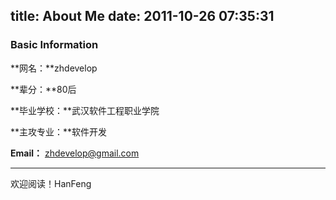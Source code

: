 title: About Me
date: 2011-10-26 07:35:31
---

### Basic Information

**网名：**zhdevelop

**辈分：**80后

**毕业学校：**武汉软件工程职业学院

**主攻专业：**软件开发

**Email：**
[zhdevelop@gmail.com](mailto:zhdevelop@gmail.com)</p>

----------------------------------------------------------------------------------------------------------------------------------------------------------------------------------------------------------------------------------

欢迎阅读！HanFeng